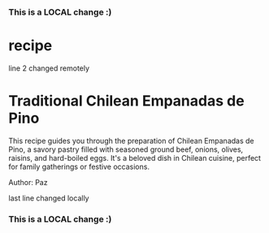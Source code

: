 ### This is a LOCAL change :)
# recipe
line 2 changed remotely
# Traditional Chilean Empanadas de Pino

This recipe guides you through the preparation of Chilean Empanadas de Pino, a savory pastry filled with seasoned ground beef, onions, olives, raisins, and hard-boiled eggs. It's a beloved dish in Chilean cuisine, perfect for family gatherings or festive occasions.

Author: Paz  















last line changed locally
### This is a LOCAL change :)